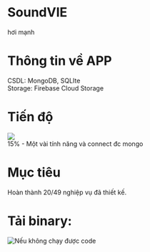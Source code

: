 # SoundVIE
hơi mạnh
# Thông tin về APP
CSDL: MongoDB, SQLIte\
Storage: Firebase Cloud Storage
# Tiến độ
![](https://geps.dev/progress/15)\
15% - Một vài tính năng và connect đc mongo
# Mục tiêu
Hoàn thành 20/49 nghiệp vụ đã thiết kế.
# Tải binary:
![Nếu không chạy được code](https://github.com/trduyTh4nh/SoundVIE/releases/tag/alpha)

